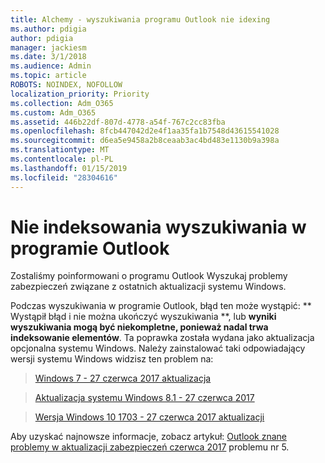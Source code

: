 ```yaml
---
title: Alchemy - wyszukiwania programu Outlook nie idexing
ms.author: pdigia
author: pdigia
manager: jackiesm
ms.date: 3/1/2018
ms.audience: Admin
ms.topic: article
ROBOTS: NOINDEX, NOFOLLOW
localization_priority: Priority
ms.collection: Adm_O365
ms.custom: Adm_O365
ms.assetid: 446b22df-807d-4778-a54f-767c2cc83fba
ms.openlocfilehash: 8fcb447042d2e4f1aa35fa1b7548d43615541028
ms.sourcegitcommit: d6ea5e9458a2b8ceaab3ac4bd483e1130b9a398a
ms.translationtype: MT
ms.contentlocale: pl-PL
ms.lasthandoff: 01/15/2019
ms.locfileid: "28304616"
---
```

# <a name="outlook-search-not-indexing"></a>Nie indeksowania wyszukiwania w programie Outlook

Zostaliśmy poinformowani o programu Outlook Wyszukaj problemy zabezpieczeń związane z ostatnich aktualizacji systemu Windows.
  
Podczas wyszukiwania w programie Outlook, błąd ten może wystąpić: ** Wystąpił błąd i nie można ukończyć wyszukiwania **, lub **wyniki wyszukiwania mogą być niekompletne, ponieważ nadal trwa indeksowanie elementów**. Ta poprawka została wydana jako aktualizacja opcjonalna systemu Windows. Należy zainstalować taki odpowiadający wersji systemu Windows widzisz ten problem na: 
  
> [Windows 7 - 27 czerwca 2017 aktualizacja](https://support.office.com/article/https://support.microsoft.com/kb/4022168.aspx)
    
> [Aktualizacja systemu Windows 8.1 - 27 czerwca 2017](https://support.office.com/article/https://support.microsoft.com/kb/4022720.aspx)
    
> [Wersja Windows 10 1703 - 27 czerwca 2017 aktualizacji](https://support.office.com/article/https://support.microsoft.com/kb/4022716.aspx)
    
Aby uzyskać najnowsze informacje, zobacz artykuł: [Outlook znane problemy w aktualizacji zabezpieczeń czerwca 2017](https://support.office.com/article/https://support.office.com/en-us/article/Outlook-known-issues-in-the-June-2017-security-updates-3F6DBFFD-8505-492D-B19F-B3B89369ED9B.aspx) problemu nr 5. 
  

